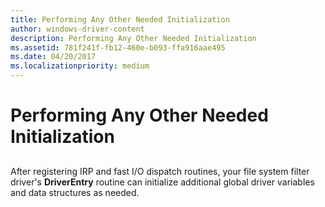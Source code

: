 ```yaml
---
title: Performing Any Other Needed Initialization
author: windows-driver-content
description: Performing Any Other Needed Initialization
ms.assetid: 781f241f-fb12-460e-b093-ffa916aae495
ms.date: 04/20/2017
ms.localizationpriority: medium
---
```


# Performing Any Other Needed Initialization


## <span id="ddk_performing_any_other_needed_initialization_if"></span><span id="DDK_PERFORMING_ANY_OTHER_NEEDED_INITIALIZATION_IF"></span>


After registering IRP and fast I/O dispatch routines, your file system filter driver's **DriverEntry** routine can initialize additional global driver variables and data structures as needed.

 

 




